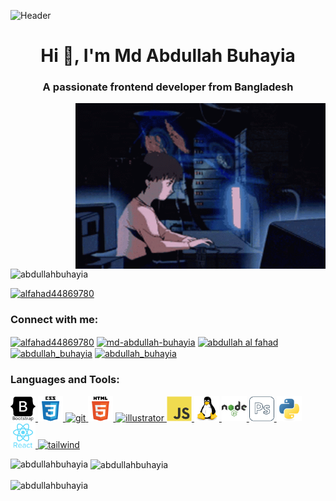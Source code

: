 ![Header]([https://twitter.com/AlFahad44869780/photo](https://scontent.fdac24-1.fna.fbcdn.net/v/t39.30808-6/409694947_1549345039201458_6493636213614408642_n.jpg?_nc_cat=100&ccb=1-7&_nc_sid=efb6e6&_nc_eui2=AeH0ar53MqjHd_Szf_lZMfAmi38NDqLyq26Lfw0OovKrbtZ3OKkJTt2FnluuFm0F4rYBJ6z6qBVLV1rKC10tR9DU&_nc_ohc=R4idRcXttpsAX_YCr0W&_nc_ht=scontent.fdac24-1.fna&oh=00_AfCZKJ6CcJy4oHnM4YiT64-ExSJN96EhrcyWX9fMHDJozQ&oe=658C42AC))
<h1 align="center">Hi 👋, I'm Md Abdullah Buhayia</h1>
<h3 align="center">A passionate frontend developer from Bangladesh</h3>
<img align="right" alt="Coding" width="400" src="68747470733a2f2f6d656469612e74656e6f722e636f6d2f2d5579674268336e6e664541414141432f636f64696e672e676966.gif">


<p align="left"> <img src="https://camo.githubusercontent.com/e27a2ea7c3ad94885c62a62c10c47080dfaa9432a2032cda73cba62fc6c7f25f/68747470733a2f2f6d656469612e74656e6f722e636f6d2f2d5579674268336e6e664541414141432f636f64696e672e676966 style=flat" alt="abdullahbuhayia" /> </p>

<p align="left"> <a href="https://twitter.com/alfahad44869780" target="blank"><img src="https://img.shields.io/twitter/follow/alfahad44869780?logo=twitter&style=for-the-badge" alt="alfahad44869780" /></a> </p>

<h3 align="left">Connect with me:</h3>
<p align="left">
<a href="https://twitter.com/alfahad44869780" target="blank"><img align="center" src="https://raw.githubusercontent.com/rahuldkjain/github-profile-readme-generator/master/src/images/icons/Social/twitter.svg" alt="alfahad44869780" height="30" width="40" /></a>
<a href="https://linkedin.com/in/md-abdullah-buhayia" target="blank"><img align="center" src="https://raw.githubusercontent.com/rahuldkjain/github-profile-readme-generator/master/src/images/icons/Social/linked-in-alt.svg" alt="md-abdullah-buhayia" height="30" width="40" /></a>
<a href="https://fb.com/abdullah al fahad" target="blank"><img align="center" src="https://raw.githubusercontent.com/rahuldkjain/github-profile-readme-generator/master/src/images/icons/Social/facebook.svg" alt="abdullah al fahad" height="30" width="40" /></a>
<a href="https://instagram.com/abdullah_buhayia" target="blank"><img align="center" src="https://raw.githubusercontent.com/rahuldkjain/github-profile-readme-generator/master/src/images/icons/Social/instagram.svg" alt="abdullah_buhayia" height="30" width="40" /></a>
<a href="https://discord.gg/abdullah_buhayia" target="blank"><img align="center" src="https://raw.githubusercontent.com/rahuldkjain/github-profile-readme-generator/master/src/images/icons/Social/discord.svg" alt="abdullah_buhayia" height="30" width="40" /></a>
</p>

<h3 align="left">Languages and Tools:</h3>
<p align="left"> <a href="https://getbootstrap.com" target="_blank" rel="noreferrer"> <img src="https://raw.githubusercontent.com/devicons/devicon/master/icons/bootstrap/bootstrap-plain-wordmark.svg" alt="bootstrap" width="40" height="40"/> </a> <a href="https://www.w3schools.com/css/" target="_blank" rel="noreferrer"> <img src="https://raw.githubusercontent.com/devicons/devicon/master/icons/css3/css3-original-wordmark.svg" alt="css3" width="40" height="40"/> </a> <a href="https://git-scm.com/" target="_blank" rel="noreferrer"> <img src="https://www.vectorlogo.zone/logos/git-scm/git-scm-icon.svg" alt="git" width="40" height="40"/> </a> <a href="https://www.w3.org/html/" target="_blank" rel="noreferrer"> <img src="https://raw.githubusercontent.com/devicons/devicon/master/icons/html5/html5-original-wordmark.svg" alt="html5" width="40" height="40"/> </a> <a href="https://www.adobe.com/in/products/illustrator.html" target="_blank" rel="noreferrer"> <img src="https://www.vectorlogo.zone/logos/adobe_illustrator/adobe_illustrator-icon.svg" alt="illustrator" width="40" height="40"/> </a> <a href="https://developer.mozilla.org/en-US/docs/Web/JavaScript" target="_blank" rel="noreferrer"> <img src="https://raw.githubusercontent.com/devicons/devicon/master/icons/javascript/javascript-original.svg" alt="javascript" width="40" height="40"/> </a> <a href="https://www.linux.org/" target="_blank" rel="noreferrer"> <img src="https://raw.githubusercontent.com/devicons/devicon/master/icons/linux/linux-original.svg" alt="linux" width="40" height="40"/> </a> <a href="https://nodejs.org" target="_blank" rel="noreferrer"> <img src="https://raw.githubusercontent.com/devicons/devicon/master/icons/nodejs/nodejs-original-wordmark.svg" alt="nodejs" width="40" height="40"/> </a> <a href="https://www.photoshop.com/en" target="_blank" rel="noreferrer"> <img src="https://raw.githubusercontent.com/devicons/devicon/master/icons/photoshop/photoshop-line.svg" alt="photoshop" width="40" height="40"/> </a> <a href="https://www.python.org" target="_blank" rel="noreferrer"> <img src="https://raw.githubusercontent.com/devicons/devicon/master/icons/python/python-original.svg" alt="python" width="40" height="40"/> </a> <a href="https://reactjs.org/" target="_blank" rel="noreferrer"> <img src="https://raw.githubusercontent.com/devicons/devicon/master/icons/react/react-original-wordmark.svg" alt="react" width="40" height="40"/> </a> <a href="https://tailwindcss.com/" target="_blank" rel="noreferrer"> <img src="https://www.vectorlogo.zone/logos/tailwindcss/tailwindcss-icon.svg" alt="tailwind" width="40" height="40"/> </a> </p>

<p><img align="left" src="https://github-readme-stats.vercel.app/api/top-langs?username=abdullahbuhayia&show_icons=true&locale=en&layout=compact" alt="abdullahbuhayia" /></p>

<p>&nbsp;<img align="center" src="https://github-readme-stats.vercel.app/api?username=abdullahbuhayia&show_icons=true&locale=en" alt="abdullahbuhayia" /></p>

<p><img align="center" src="https://github-readme-streak-stats.herokuapp.com/?user=abdullahbuhayia&" alt="abdullahbuhayia" /></p>


